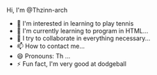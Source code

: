 Hi, I'm @Thzinn-arch
- 👀 I'm interested in learning to play tennis 
- 🌱 I'm currently learning to program in HTML...
- 💞️ I try to collaborate in everything necessary...
- 📫 How to contact me...
- 😄 Pronouns: Th ...
- ⚡ Fun fact, I'm very good at dodgeball

<!---
Thzinn-arch/Thzinn-arch is a ✨ special ✨ repository because its `README.md` (this file) appears on your GitHub profile.
You can click the Preview link to take a look at your changes.
--->
